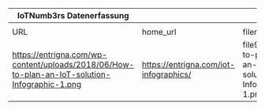 |IoTNumb3rs Datenerfassung|||||||||||
| ---- | ---- | ---- | ---- | ---- | ---- | ---- | ---- | ---- | ---- | ---- |
||||||||||||
|URL|home_url|filename|device_class|device_count|market_class|market_volume|prognosis_year|publication_year|authorship_class|Dropbox folder|
|https://entrigna.com/wp-content/uploads/2018/06/How-to-plan-an-IoT-solution-Infographic-1.png|https://entrigna.com/iot-infographics/|file9_How-to-plan-an-IoT-solution-Infographic-1.png||||||||MariaMarg/20181115-2151|
